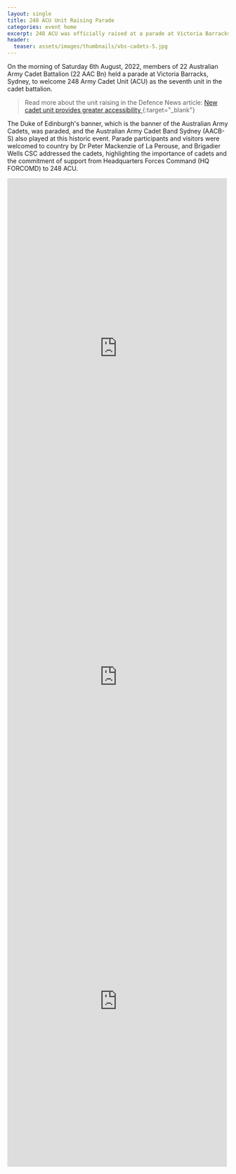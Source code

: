 ```yaml
---
layout: single
title: 248 ACU Unit Raising Parade
categories: event home
excerpt: 248 ACU was officially raised at a parade at Victoria Barracks, Sydney
header:
  teaser: assets/images/thumbnails/vbs-cadets-5.jpg
---
```


On the morning of Saturday 6th August, 2022, members of 22 Australian Army Cadet Battalion (22 AAC Bn) held a parade at Victoria Barracks, Sydney, to welcome 248 Army Cadet Unit (ACU) as the seventh unit in the cadet battalion.

> Read more about the unit raising in the Defence News article: [New cadet unit provides greater accessibility
](https://news.defence.gov.au/capability/new-cadet-unit-provides-greater-accessibility){:target="_blank"}

The Duke of Edinburgh's banner, which is the banner of the Australian Army Cadets, was paraded, and the Australian Army Cadet Band Sydney (AACB-S) also played at this historic event. Parade participants and visitors were welcomed to country by Dr Peter Mackenzie of La Perouse, and Brigadier Wells CSC addressed the cadets, highlighting the importance of cadets and the commitment of support from Headquarters Forces Command (HQ FORCOMD) to 248 ACU. 

<iframe src="https://www.facebook.com/plugins/post.php?href=https%3A%2F%2Fwww.facebook.com%2FAusArmyForcesCommand%2Fposts%2F433126598853296&show_text=true&width=500" width="500" height="773" style="border:none;overflow:hidden" scrolling="no" frameborder="0" allowfullscreen="true" allow="autoplay; clipboard-write; encrypted-media; picture-in-picture; web-share"></iframe>

<iframe src="https://www.facebook.com/plugins/post.php?href=https%3A%2F%2Fwww.facebook.com%2F248acu%2Fposts%2Fpfbid0BpCHsajdK8sVYRr27y67QLrNVyA6LQQXXDUXyPoNEj5Y624gBsoLzxykh41F2EZVl&show_text=true&width=500" width="500" height="723" style="border:none;overflow:hidden" scrolling="no" frameborder="0" allowfullscreen="true" allow="autoplay; clipboard-write; encrypted-media; picture-in-picture; web-share"></iframe>

<iframe src="https://www.facebook.com/plugins/post.php?href=https%3A%2F%2Fwww.facebook.com%2FAustralianArmy%2Fposts%2F440896491406994&show_text=true&width=500" width="500" height="754" style="border:none;overflow:hidden" scrolling="no" frameborder="0" allowfullscreen="true" allow="autoplay; clipboard-write; encrypted-media; picture-in-picture; web-share"></iframe>